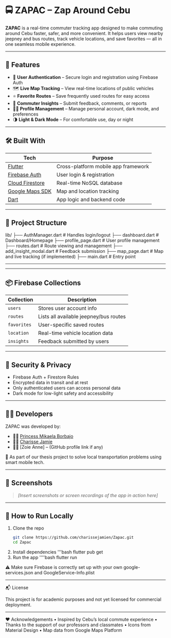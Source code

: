 # 🚍 ZAPAC – Zap Around Cebu

**ZAPAC** is a real-time commuter tracking app designed to make commuting around Cebu faster, safer, and more convenient. It helps users view nearby jeepney and bus routes, track vehicle locations, and save favorites — all in one seamless mobile experience.

---

## 📱 Features

- 🔐 **User Authentication** – Secure login and registration using Firebase Auth  
- 🗺️ **Live Map Tracking** – View real-time locations of public vehicles  
- ⭐ **Favorite Routes** – Save frequently used routes for easy access  
- 📝 **Commuter Insights** – Submit feedback, comments, or reports  
- 🧑‍💼 **Profile Management** – Manage personal account, dark mode, and preferences  
- 🌗 **Light & Dark Mode** – For comfortable use, day or night

---

## 🛠️ Built With

| Tech | Purpose |
|------|---------|
| [Flutter](https://flutter.dev/) | Cross-platform mobile app framework  
| [Firebase Auth](https://firebase.google.com/products/auth) | User login & registration  
| [Cloud Firestore](https://firebase.google.com/products/firestore) | Real-time NoSQL database  
| [Google Maps SDK](https://developers.google.com/maps/documentation) | Map and location tracking  
| [Dart](https://dart.dev/) | App logic and backend code

---

## 📂 Project Structure

lib/
├── AuthManager.dart         # Handles login/logout
├── dashboard.dart           # Dashboard/Homepage
├── profile_page.dart        # User profile management
├── routes.dart              # Route viewing and management
├── add_insight_modal.dart   # Feedback submission
├── map_page.dart            # Map and live tracking (if implemented)
├── main.dart                # Entry point

---

---

## 📦 Firebase Collections

| Collection        | Description                     |
|------------------|---------------------------------|
| `users`          | Stores user account info  
| `routes`         | Lists all available jeepney/bus routes  
| `favorites`      | User-specific saved routes  
| `location`       | Real-time vehicle location data  
| `insights`       | Feedback submitted by users  

---

## 🔐 Security & Privacy

- Firebase Auth + Firestore Rules  
- Encrypted data in transit and at rest  
- Only authenticated users can access personal data  
- Dark mode for low-light safety and accessibility

---

## 🧑‍💻 Developers

ZAPAC was developed by:

- 👩‍💻 [Princess Mikaela Borbajo](https://github.com/princessmikaelaborbajo)  
- 👩‍💻 [Charisse Jamie](https://github.com/charissejamien)  
- 👩‍💻 [Zoie Anne] – (GitHub profile link if any)

🚀 As part of our thesis project to solve local transportation problems using smart mobile tech.

---

## 📸 Screenshots

> _[Insert screenshots or screen recordings of the app in action here]_

---

## 📌 How to Run Locally

1. Clone the repo  
   ```bash
   git clone https://github.com/charissejamien/Zapac.git
   cd Zapac
2. Install dependencies
'''bash
flutter pub get
3. Run the app
''''bash
flutter run

⚠️ Make sure Firebase is correctly set up with your own google-services.json and GoogleService-Info.plist

---

📬 License

This project is for academic purposes and not yet licensed for commercial deployment.

---

❤️ Acknowledgements
	•	Inspired by Cebu’s local commute experience
	•	Thanks to the support of our professors and classmates
	•	Icons from Material Design
	•	Map data from Google Maps Platform

